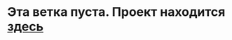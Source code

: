# Эта ветка пуста. Проект находится <a href="https://github.com/RareMashiro/internVK/tree/project-progress">здесь</a>

